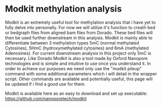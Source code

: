 # Modkit methylation analysis

Modkit is an extremely useful tool for methylation analysis that i have yet to fully delve into personally. 
For now we will utilize it's function to creath bed or bedgraph files from aligned bam files from Dorado. These bed files will then be used further downstream in this analysis. 
Modkit is mainly able to differentiate between 3 methylation types 5mC (normal methylated Cytosines), 5HmC (hydroxymethylated cytosines) and 6mA (methylated Adenosines). 
For current downstream analysis in this project only 5mC is necessary. Like Dorado Modkit is also a tool made by Oxford Nanopore technologies 
and is simple and intuitive to use once you understand it. In order to achieve our purposes we need only use the "modkit pileup" command with 
some additional parameters which i will detail in the wrapper script. Other commands are available and potentially useful, this page will be updated if i find a good use for them.

Modkit is available here as an easy to download and set up executable: https://github.com/nanoporetech/modkit
